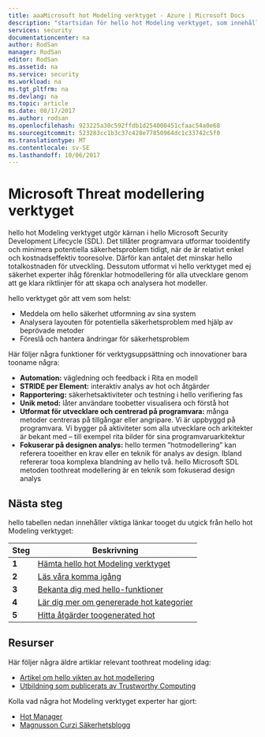```yaml
---
title: aaaMicrosoft hot Modeling verktyget - Azure | Microsoft Docs
description: "startsidan för hello hot Modeling verktyget, som innehåller information om att komma igång med hello verktyget, inklusive hello hot modellera processen"
services: security
documentationcenter: na
author: RodSan
manager: RodSan
editor: RodSan
ms.assetid: na
ms.service: security
ms.workload: na
ms.tgt_pltfrm: na
ms.devlang: na
ms.topic: article
ms.date: 08/17/2017
ms.author: rodsan
ms.openlocfilehash: 923225a30c592ffdb1d254000451cfaac54a0e68
ms.sourcegitcommit: 523283cc1b3c37c428e77850964dc1c33742c5f0
ms.translationtype: MT
ms.contentlocale: sv-SE
ms.lasthandoff: 10/06/2017
---
```

# <a name="microsoft-threat-modeling-tool"></a>Microsoft Threat modellering verktyget

hello hot Modeling verktyget utgör kärnan i hello Microsoft Security Development Lifecycle (SDL). Det tillåter programvara utformar tooidentify och minimera potentiella säkerhetsproblem tidigt, när de är relativt enkel och kostnadseffektiv tooresolve. Därför kan antalet det minskar hello totalkostnaden för utveckling. Dessutom utformat vi hello verktyget med ej säkerhet experter ihåg förenklar hotmodellering för alla utvecklare genom att ge klara riktlinjer för att skapa och analysera hot modeller. 

hello verktyget gör att vem som helst:

* Meddela om hello säkerhet utformning av sina system
* Analysera layouten för potentiella säkerhetsproblem med hjälp av beprövade metoder
* Föreslå och hantera ändringar för säkerhetsproblem

Här följer några funktioner för verktygsuppsättning och innovationer bara tooname några:

* **Automation:** vägledning och feedback i Rita en modell
* **STRIDE per Element:** interaktiv analys av hot och åtgärder
* **Rapportering:** säkerhetsaktiviteter och testning i hello verifiering fas
* **Unik metod:** låter användare toobetter visualisera och förstå hot
* **Utformat för utvecklare och centrerad på programvara:** många metoder centreras på tillgångar eller angripare. Vi är uppbyggd på programvara. Vi bygger på aktiviteter som alla utvecklare och arkitekter är bekant med – till exempel rita bilder för sina programvaruarkitektur
* **Fokuserar på designen analys:** hello termen ”hotmodellering” kan referera tooeither en krav eller en teknik för analys av design. Ibland refererar tooa komplexa blandning av hello två. hello Microsoft SDL metoden toothreat modellering är en teknik som fokuserad design analys

## <a name="next-steps"></a>Nästa steg

hello tabellen nedan innehåller viktiga länkar tooget du utgick från hello hot Modeling verktyget:

| Steg  | Beskrivning                                                                                   |
| ----- | --------------------------------------------------------------------------------------------- |
| **1** | [Hämta hello hot Modeling verktyget](https://aka.ms/tmtpreview)                                |
| **2** | [Läs våra komma igång](./azure-security-threat-modeling-tool-getting-started.md)    |
| **3** | [Bekanta dig med hello-funktioner](./azure-security-threat-modeling-tool-feature-overview.md)   |
| **4** | [Lär dig mer om genererade hot kategorier](./azure-security-threat-modeling-tool-threats.md)   |
| **5** | [Hitta åtgärder toogenerated hot](./azure-security-threat-modeling-tool-mitigations.md) |

## <a name="resources"></a>Resurser

Här följer några äldre artiklar relevant toothreat modeling idag:

* [Artikel om hello vikten av hot modellering](https://msdn.microsoft.com/magazine/dd347831.aspx)
* [Utbildning som publicerats av Trustworthy Computing](https://www.microsoft.com/download/details.aspx?id=16420)

Kolla vad några hot Modeling verktyget experter har gjort:

* [Hot Manager](https://simoneonsecurity.com/threatsmanagersetup-v1-5-10/)
* [Magnusson Curzi Säkerhetsblogg](https://simoneonsecurity.com/)